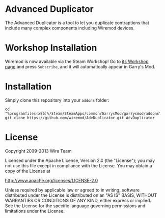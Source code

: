 # Advanced Duplicator

The Advanced Duplicator is a tool to let you duplicate contraptions that include many complex components including Wiremod devices.

# Workshop Installation

Wiremod is now available via the Steam Workshop! Go to [its Workshop page][workshop] and press `Subscribe`, and it will automatically appear in Garry's Mod.

# Installation

Simply clone this repository into your `addons` folder:

    cd "%programfiles(x86)%/Steam/SteamApps/common/GarrysMod/garrysmod/addons"
    git clone https://github.com/wiremod/AdvDuplicator.git AdvDuplicator

# License

Copyright 2009-2013 Wire Team

Licensed under the Apache License, Version 2.0 (the "License"); you may not use this file except in compliance with the License. You may obtain a copy of the License at

http://www.apache.org/licenses/LICENSE-2.0

Unless required by applicable law or agreed to in writing, software distributed under the License is distributed on an "AS IS" BASIS, WITHOUT WARRANTIES OR CONDITIONS OF ANY KIND, either express or implied. See the License for the specific language governing permissions and limitations under the License.

[workshop]: <http://steamcommunity.com/sharedfiles/filedetails/?id=163806212>
[Wiremod]: <https://github.com/wiremod/wire>
